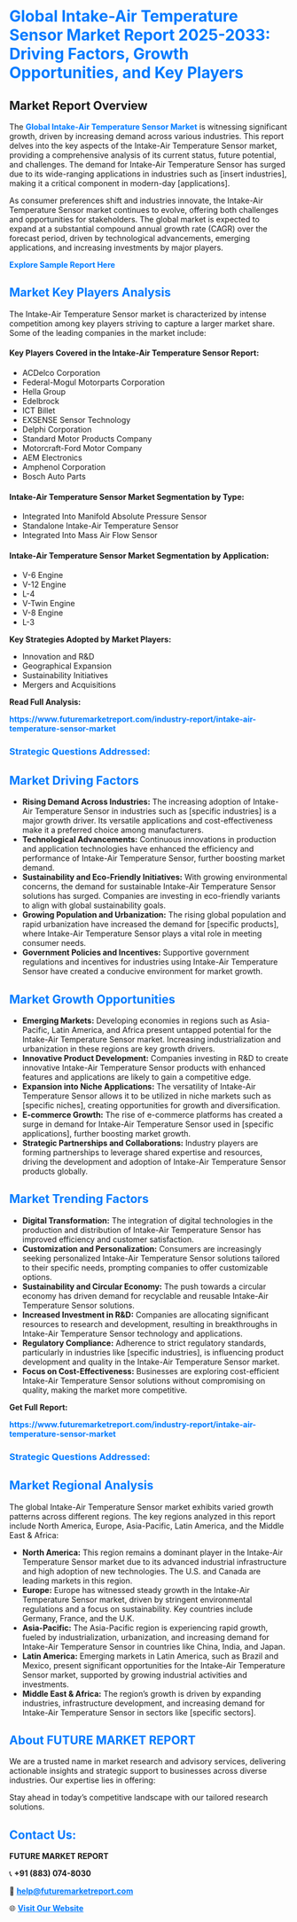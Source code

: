 <h1 style="color: #007BFF;">Global Intake-Air Temperature Sensor Market Report 2025-2033: Driving Factors, Growth Opportunities, and Key Players</h1>

<section id="overview">
<h2>Market Report Overview</h2>
<p>The <a href="https://www.futuremarketreport.com/industry-report/intake-air-temperature-sensor-market" style="color: #007BFF; text-decoration: none;"><strong>Global Intake-Air Temperature Sensor Market</strong></a> is witnessing significant growth, driven by increasing demand across various industries. This report delves into the key aspects of the Intake-Air Temperature Sensor market, providing a comprehensive analysis of its current status, future potential, and challenges. The demand for Intake-Air Temperature Sensor has surged due to its wide-ranging applications in industries such as [insert industries], making it a critical component in modern-day [applications].</p>
<p>As consumer preferences shift and industries innovate, the Intake-Air Temperature Sensor market continues to evolve, offering both challenges and opportunities for stakeholders. The global market is expected to expand at a substantial compound annual growth rate (CAGR) over the forecast period, driven by technological advancements, emerging applications, and increasing investments by major players.</p>
</section>

<section id="overview">
<p><a href="https://www.futuremarketreport.com/request-sample/reportId=43450" style="color: #007BFF; text-decoration: none;"><strong>Explore Sample Report Here</strong></a></p>
</section>

<section id="key-players">
<h2 style="color: #007BFF;">Market Key Players Analysis</h2>
<p>The Intake-Air Temperature Sensor market is characterized by intense competition among key players striving to capture a larger market share. Some of the leading companies in the market include:</p>
<h4>Key Players Covered in the Intake-Air Temperature Sensor Report:</h4>
<ul><li>ACDelco Corporation</li><li>Federal-Mogul Motorparts Corporation</li><li>Hella Group</li><li>Edelbrock</li><li>ICT Billet</li><li>EXSENSE Sensor Technology</li><li>Delphi Corporation</li><li>Standard Motor Products Company</li><li>Motorcraft-Ford Motor Company</li><li>AEM Electronics</li><li>Amphenol Corporation</li><li>Bosch Auto Parts</li></ul>
<h4>Intake-Air Temperature Sensor Market Segmentation by Type:</h4>
<ul><li>Integrated Into Manifold Absolute Pressure Sensor</li><li>Standalone Intake-Air Temperature Sensor</li><li>Integrated Into Mass Air Flow Sensor</li></ul>

<h4>Intake-Air Temperature Sensor Market Segmentation by Application:</h4>
<ul><li>V-6 Engine</li><li>V-12 Engine</li><li>L-4</li><li>V-Twin Engine</li><li>V-8 Engine</li><li>L-3</li></ul>
<p><strong>Key Strategies Adopted by Market Players:</strong></p>
<ul>
<li>Innovation and R&D</li>
<li>Geographical Expansion</li>
<li>Sustainability Initiatives</li>
<li>Mergers and Acquisitions</li>
</ul>
</section>

<section>
<p><strong>Read Full Analysis: </strong></p><a href="https://www.futuremarketreport.com/industry-report/intake-air-temperature-sensor-market" style="color: #007BFF; text-decoration: none;"><strong>https://www.futuremarketreport.com/industry-report/intake-air-temperature-sensor-market</strong></a>
<h3 style="color: #007BFF;">Strategic Questions Addressed:</h3>
</section>

<section id="driving-factors">
<h2 style="color: #007BFF;">Market Driving Factors</h2>
<ul>
<li><strong>Rising Demand Across Industries:</strong> The increasing adoption of Intake-Air Temperature Sensor in industries such as [specific industries] is a major growth driver. Its versatile applications and cost-effectiveness make it a preferred choice among manufacturers.</li>
<li><strong>Technological Advancements:</strong> Continuous innovations in production and application technologies have enhanced the efficiency and performance of Intake-Air Temperature Sensor, further boosting market demand.</li>
<li><strong>Sustainability and Eco-Friendly Initiatives:</strong> With growing environmental concerns, the demand for sustainable Intake-Air Temperature Sensor solutions has surged. Companies are investing in eco-friendly variants to align with global sustainability goals.</li>
<li><strong>Growing Population and Urbanization:</strong> The rising global population and rapid urbanization have increased the demand for [specific products], where Intake-Air Temperature Sensor plays a vital role in meeting consumer needs.</li>
<li><strong>Government Policies and Incentives:</strong> Supportive government regulations and incentives for industries using Intake-Air Temperature Sensor have created a conducive environment for market growth.</li>
</ul>
</section>

<section id="growth-opportunities">
<h2 style="color: #007BFF;">Market Growth Opportunities</h2>
<ul>
<li><strong>Emerging Markets:</strong> Developing economies in regions such as Asia-Pacific, Latin America, and Africa present untapped potential for the Intake-Air Temperature Sensor market. Increasing industrialization and urbanization in these regions are key growth drivers.</li>
<li><strong>Innovative Product Development:</strong> Companies investing in R&D to create innovative Intake-Air Temperature Sensor products with enhanced features and applications are likely to gain a competitive edge.</li>
<li><strong>Expansion into Niche Applications:</strong> The versatility of Intake-Air Temperature Sensor allows it to be utilized in niche markets such as [specific niches], creating opportunities for growth and diversification.</li>
<li><strong>E-commerce Growth:</strong> The rise of e-commerce platforms has created a surge in demand for Intake-Air Temperature Sensor used in [specific applications], further boosting market growth.</li>
<li><strong>Strategic Partnerships and Collaborations:</strong> Industry players are forming partnerships to leverage shared expertise and resources, driving the development and adoption of Intake-Air Temperature Sensor products globally.</li>
</ul>
</section>

<section id="trending-factors">
<h2 style="color: #007BFF;">Market Trending Factors</h2>
<ul>
<li><strong>Digital Transformation:</strong> The integration of digital technologies in the production and distribution of Intake-Air Temperature Sensor has improved efficiency and customer satisfaction.</li>
<li><strong>Customization and Personalization:</strong> Consumers are increasingly seeking personalized Intake-Air Temperature Sensor solutions tailored to their specific needs, prompting companies to offer customizable options.</li>
<li><strong>Sustainability and Circular Economy:</strong> The push towards a circular economy has driven demand for recyclable and reusable Intake-Air Temperature Sensor solutions.</li>
<li><strong>Increased Investment in R&D:</strong> Companies are allocating significant resources to research and development, resulting in breakthroughs in Intake-Air Temperature Sensor technology and applications.</li>
<li><strong>Regulatory Compliance:</strong> Adherence to strict regulatory standards, particularly in industries like [specific industries], is influencing product development and quality in the Intake-Air Temperature Sensor market.</li>
<li><strong>Focus on Cost-Effectiveness:</strong> Businesses are exploring cost-efficient Intake-Air Temperature Sensor solutions without compromising on quality, making the market more competitive.</li>
</ul>
</section>

<section>
<p><strong>Get Full Report: </strong></p><a href="https://www.futuremarketreport.com/industry-report/intake-air-temperature-sensor-market" style="color: #007BFF; text-decoration: none;"><strong>https://www.futuremarketreport.com/industry-report/intake-air-temperature-sensor-market</strong></a>
<h3 style="color: #007BFF;">Strategic Questions Addressed:</h3>
</section>


<section id="regional-analysis">
<h2 style="color: #007BFF;">Market Regional Analysis</h2>
<p>The global Intake-Air Temperature Sensor market exhibits varied growth patterns across different regions. The key regions analyzed in this report include North America, Europe, Asia-Pacific, Latin America, and the Middle East & Africa:</p>
<ul>
<li><strong>North America:</strong> This region remains a dominant player in the Intake-Air Temperature Sensor market due to its advanced industrial infrastructure and high adoption of new technologies. The U.S. and Canada are leading markets in this region.</li>
<li><strong>Europe:</strong> Europe has witnessed steady growth in the Intake-Air Temperature Sensor market, driven by stringent environmental regulations and a focus on sustainability. Key countries include Germany, France, and the U.K.</li>
<li><strong>Asia-Pacific:</strong> The Asia-Pacific region is experiencing rapid growth, fueled by industrialization, urbanization, and increasing demand for Intake-Air Temperature Sensor in countries like China, India, and Japan.</li>
<li><strong>Latin America:</strong> Emerging markets in Latin America, such as Brazil and Mexico, present significant opportunities for the Intake-Air Temperature Sensor market, supported by growing industrial activities and investments.</li>
<li><strong>Middle East & Africa:</strong> The region’s growth is driven by expanding industries, infrastructure development, and increasing demand for Intake-Air Temperature Sensor in sectors like [specific sectors].</li>
</ul>
</section>

<footer>
<h2 style="color: #007BFF;">About FUTURE MARKET REPORT</h2>
<p>We are a trusted name in market research and advisory services, delivering actionable insights and strategic support to businesses across diverse industries. Our expertise lies in offering:</p>

<p>Stay ahead in today’s competitive landscape with our tailored research solutions.</p>

<h2 style="color: #007BFF;">Contact Us:</h2>
<p><strong>FUTURE MARKET REPORT</strong></p>
<p>📞 <strong>+91 (883) 074-8030</strong></p>
<p>📧 <strong><a href="mailto:help@futuremarketreport.com" style="color: #007BFF;">help@futuremarketreport.com</a></strong></p>
<p>🌐 <strong><a href="https://www.futuremarketreport.com/" style="color: #007BFF;">Visit Our Website</a></strong></p>
</footer>